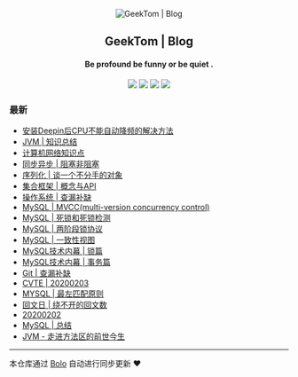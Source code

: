 <p align="center"><img alt="GeekTom | Blog" src="https://www.easyicon.net/api/resizeApi.php?id=534146&size=32"></p><h2 align="center">
GeekTom | Blog
</h2>

<h4 align="center">Be profound  be funny  or  be quiet .</h4>
<p align="center"><a title="GeekTom | Blog" target="_blank" href="https://github.com/geektomya/bolo-blog"><img src="https://img.shields.io/github/last-commit/geektomya/bolo-blog.svg?style=flat-square&color=FF9900"></a>
<a title="GitHub repo size in bytes" target="_blank" href="https://github.com/geektomya/bolo-blog"><img src="https://img.shields.io/github/repo-size/geektomya/bolo-blog.svg?style=flat-square"></a>
<a title="Bolo Version" target="_blank" href="https://github.com/adlered/bolo-solo"><img src="https://img.shields.io/badge/bolo-v2.1 稳定版-f1e05a.svg?style=flat-square&color=blueviolet"></a>
<a title="Hits" target="_blank" href="https://github.com/88250/hits"><img src="https://hits.b3log.org/geektomya/bolo-blog.svg"></a></p>

### 最新

* [安装Deepin后CPU不能自动降频的解决方法](HTTPS://45.40.197.28/articles/2020/10/31/1604121207219.html)
* [JVM | 知识总结](HTTPS://45.40.197.28/articles/2020/03/13/1584110487961.html)
* [计算机网络知识点](HTTPS://45.40.197.28/articles/2020/03/13/1584084496915.html)
* [同步异步 | 阻塞非阻塞](HTTPS://45.40.197.28/articles/2020/03/10/1583809964378.html)
* [序列化 | 谈一个不分手的对象](HTTPS://45.40.197.28/articles/2020/02/27/1582815765312.html)
* [集合框架 | 概念与API](HTTPS://45.40.197.28/articles/2020/02/27/1582814237223.html)
* [操作系统 | 查漏补缺](HTTPS://45.40.197.28/articles/2020/02/24/1582514065022.html)
* [MySQL | MVCC(multi-version concurrency control)](HTTPS://45.40.197.28/articles/2020/02/22/1582381885876.html)
* [MySQL | 死锁和死锁检测](HTTPS://45.40.197.28/articles/2020/02/22/1582361884340.html)
* [MySQL | 两阶段锁协议](HTTPS://45.40.197.28/articles/2020/02/22/1582358411471.html)
* [MySQL | 一致性视图](HTTPS://45.40.197.28/articles/2020/02/22/1582357826836.html)
* [MySQL技术内幕 | 锁篇](HTTPS://45.40.197.28/articles/2020/02/21/1582265165669.html)
* [MySQL技术内幕 | 事务篇](HTTPS://45.40.197.28/articles/2020/02/20/1582212696413.html)
* [Git | 查漏补缺](HTTPS://45.40.197.28/articles/2020/02/20/1582186887535.html)
* [CVTE | 20200203](HTTPS://45.40.197.28/articles/2020/02/03/1580739885627.html)
* [MYSQL | 最左匹配原则](HTTPS://45.40.197.28/articles/2020/02/03/1580738653597.html)
* [回文日 | 绕不开的回文数](HTTPS://45.40.197.28/articles/2020/02/02/1580655282159.html)
* [20200202](HTTPS://45.40.197.28/articles/2020/02/02/1580654788379.html)
* [MySQL | 总结](HTTPS://45.40.197.28/articles/2020/02/01/1580569514532.html)
* [JVM - 走进方法区的前世今生](HTTPS://45.40.197.28/articles/2019/12/18/1576664538449.html)



---

本仓库通过 [Bolo](https://github.com/adlered/bolo-solo) 自动进行同步更新 ❤️ 